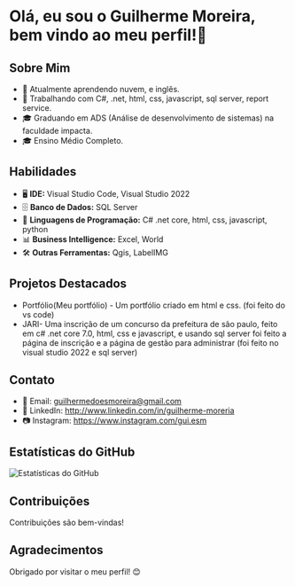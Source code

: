 # Olá, eu sou o Guilherme Moreira, bem vindo ao meu perfil!👋 


## Sobre Mim

- 🌱 Atualmente aprendendo nuvem, e inglês.
- 💼 Trabalhando com C#, .net, html, css, javascript, sql server, report service.
- 🎓 Graduando em ADS (Análise de desenvolvimento de sistemas) na faculdade impacta.
- 🎓 Ensino Médio Completo.

## Habilidades

- 🖥️ **IDE:** Visual Studio Code, Visual Studio 2022
- 🗄️ **Banco de Dados:** SQL Server
- 🐍 **Linguagens de Programação:** C# .net core, html, css, javascript, python
- 📊 **Business Intelligence:** Excel, World 
- 🛠️ **Outras Ferramentas:** Qgis, LabelIMG

## Projetos Destacados

- Portfólio(Meu portfólio) - Um portfólio criado em html e css. (foi feito do vs code)
- JARI- Uma inscrição de um concurso da prefeitura de são paulo, feito em c# .net core 7.0, html, css e javascript, e usando sql server
  foi feito a página de inscrição e a página de gestão para administrar (foi feito no visual studio 2022 e sql server)

## Contato

- 📧 Email: guilhermedoesmoreira@gmail.com
- 🔗 LinkedIn: http://www.linkedin.com/in/guilherme-moreria
 - 📷 Instagram: https://www.instagram.com/gui.esm

## Estatísticas do GitHub

![Estatísticas do GitHub](https://github-readme-stats.vercel.app/api?username=GuilhermeMoreira0&show_icons=true&theme=radical)

## Contribuições

Contribuições são bem-vindas!

## Agradecimentos

Obrigado por visitar o meu perfil! 😊

